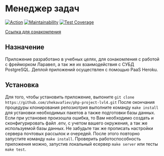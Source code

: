 # Менеджер задач

[![Action](https://github.com/zhekavafiev/php-project-lvl4/workflows/Task-manager-CI/badge.svg)](https://github.com/zhekavafiev/php-project-lvl4/actions)
[![Maintainability](https://api.codeclimate.com/v1/badges/e6c365e6f65b1bdca517/maintainability)](https://codeclimate.com/github/zhekavafiev/php-project-lvl4/maintainability)
[![Test Coverage](https://api.codeclimate.com/v1/badges/e6c365e6f65b1bdca517/test_coverage)](https://codeclimate.com/github/zhekavafiev/php-project-lvl4/test_coverage)

[Ссылка для ознакомления](https://evgvfv-task-manager.herokuapp.com/)

## Назначение
Приложение разработано в учебных целях, для ознакомления с работой с фрейморком Ларавел, а так же их взаимодействия с СУБД PostgreSQL.
Деплой приложений осуществлен с помощью PaaS Heroku.

## Установка
Для того, чтобы установить приложение, выпоните
`git clone https://github.com/zhekavafiev/php-project-lvl4.git`
После окончания процедуры клонирования репозиотрия выполните команду `make install` для установки необходимых пакетов а также подготовки базы данных. Если при установке произошла ошибка, то Вам необходимо создать и сконфигурировать файл .env, с учетом вашего окружения, а так же используемой базы данных. Не забудьте так же прописать настройки сервера почтовых рассылок и очередей. После этого повторно запустите команду `make install`.
Проверить работоспособность приложения можно, запустив локальный есервер `make server` или тесты `make test`.
